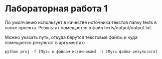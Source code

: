 # Лабораторная работа 1
По умолчанию использует в качестве источника текстов папку texts в папке проекта. Результат помещается в файл texts/output/output.txt.

Можно указать путь, откуда берутся текстовые файлы и куда помещается результат в аргументах:

` python proj -f [Путь к файлам источникам] -t [Путь файла-результата] `
